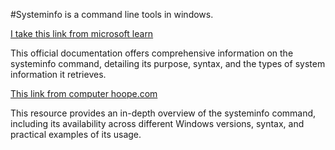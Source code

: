 #Systeminfo is a command line tools in windows.
 
[I take this link from microsoft learn](https://learn.microsoft.com/en-us/windows-server/administration/windows-commands/systeminfo?)

This official documentation offers comprehensive information on the systeminfo command, detailing its purpose, syntax, and the types of system information it retrieves.

[This link from computer hoope.com](https://www.computerhope.com/systemin.htm)

This resource provides an in-depth overview of the systeminfo command, including its availability across different Windows versions, syntax, and practical examples of its usage. 

